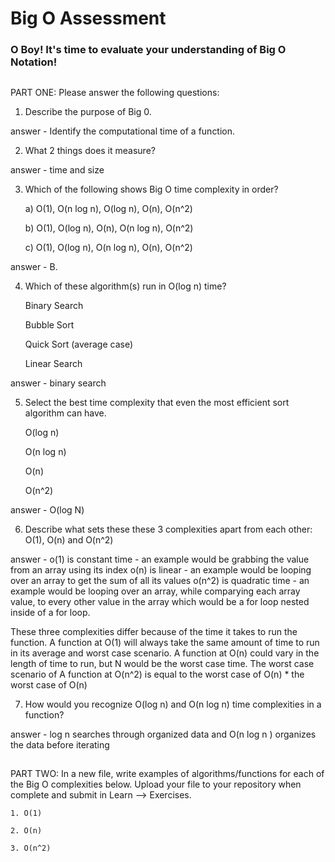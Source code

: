 # Big O Assessment

 ### O Boy! It's time to evaluate your understanding of Big O Notation!

 ##

  PART ONE: Please answer the following questions:

 1. Describe the purpose of Big 0.


  answer -  Identify the computational time of a function.




 2. What 2 things does it measure?


  answer -  time and size




 3. Which of the following shows Big O time complexity in order?

    a) O(1), O(n log n), O(log n), O(n), O(n^2)

    b) O(1), O(log n), O(n), O(n log n), O(n^2)

    c) O(1), O(log n), O(n log n), O(n), O(n^2)


  answer -  B.




4. Which of these algorithm(s) run in O(log n) time?

   Binary Search

   Bubble Sort

   Quick Sort (average case)

   Linear Search


answer -  binary search




5. Select the best time complexity that even the most efficient sort algorithm can have.

    O(log n)

    O(n log n)

    O(n)

    O(n^2)


answer -    O(log N)



 6. Describe what sets these these 3 complexities apart from each other: O(1), O(n) and O(n^2)


answer -    o(1) is constant time - an example would be grabbing the value from an array using its index
o(n) is linear - an example would be looping over an array to get the sum of all its values
 o(n^2) is quadratic time - an example would be looping over an array, while comparying each array value, to every other value in the array
 which would be a for loop nested inside of a for loop.

 These three complexities differ because of the time it takes to run the function. A function at O(1) will always take the same amount of time to run in its average and worst case scenario. A function at O(n) could vary in the length of time to run, but N would be the worst case time. The worst case scenario of A function at O(n^2) is equal to the worst case of O(n) * the worst case of O(n)



7. How would you recognize O(log n) and O(n log n) time complexities in a function?


  answer -    log n searches through organized data and O(n log n ) organizes the data before iterating



  ##

  PART TWO: In a new file, write examples of algorithms/functions for each of the Big O complexities below.
    Upload your file to your repository when complete and submit in Learn --> Exercises.

    1. O(1)

    2. O(n)

    3. O(n^2)
